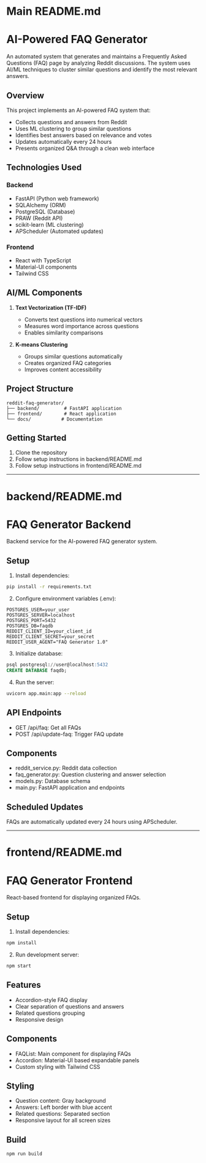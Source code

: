 # Main README.md
# AI-Powered FAQ Generator

An automated system that generates and maintains a Frequently Asked Questions (FAQ) page by analyzing Reddit discussions. The system uses AI/ML techniques to cluster similar questions and identify the most relevant answers.

## Overview
This project implements an AI-powered FAQ system that:
- Collects questions and answers from Reddit
- Uses ML clustering to group similar questions
- Identifies best answers based on relevance and votes
- Updates automatically every 24 hours
- Presents organized Q&A through a clean web interface

## Technologies Used
### Backend
- FastAPI (Python web framework)
- SQLAlchemy (ORM)
- PostgreSQL (Database)
- PRAW (Reddit API)
- scikit-learn (ML clustering)
- APScheduler (Automated updates)

### Frontend
- React with TypeScript
- Material-UI components
- Tailwind CSS

## AI/ML Components
1. **Text Vectorization (TF-IDF)**
   - Converts text questions into numerical vectors
   - Measures word importance across questions
   - Enables similarity comparisons

2. **K-means Clustering**
   - Groups similar questions automatically
   - Creates organized FAQ categories
   - Improves content accessibility

## Project Structure
```
reddit-faq-generator/
├── backend/         # FastAPI application
├── frontend/        # React application
└── docs/           # Documentation
```

## Getting Started
1. Clone the repository
2. Follow setup instructions in backend/README.md
3. Follow setup instructions in frontend/README.md

---

# backend/README.md
# FAQ Generator Backend

Backend service for the AI-powered FAQ generator system.

## Setup
1. Install dependencies:
```bash
pip install -r requirements.txt
```

2. Configure environment variables (.env):
```
POSTGRES_USER=your_user
POSTGRES_SERVER=localhost
POSTGRES_PORT=5432
POSTGRES_DB=faqdb
REDDIT_CLIENT_ID=your_client_id
REDDIT_CLIENT_SECRET=your_secret
REDDIT_USER_AGENT="FAQ Generator 1.0"
```

3. Initialize database:
```sql
psql postgresql://user@localhost:5432
CREATE DATABASE faqdb;
```

4. Run the server:
```bash
uvicorn app.main:app --reload
```

## API Endpoints
- GET /api/faq: Get all FAQs
- POST /api/update-faq: Trigger FAQ update

## Components
- reddit_service.py: Reddit data collection
- faq_generator.py: Question clustering and answer selection
- models.py: Database schema
- main.py: FastAPI application and endpoints

## Scheduled Updates
FAQs are automatically updated every 24 hours using APScheduler.

---

# frontend/README.md
# FAQ Generator Frontend

React-based frontend for displaying organized FAQs.

## Setup
1. Install dependencies:
```bash
npm install
```

2. Run development server:
```bash
npm start
```

## Features
- Accordion-style FAQ display
- Clear separation of questions and answers
- Related questions grouping
- Responsive design

## Components
- FAQList: Main component for displaying FAQs
- Accordion: Material-UI based expandable panels
- Custom styling with Tailwind CSS

## Styling
- Question content: Gray background
- Answers: Left border with blue accent
- Related questions: Separated section
- Responsive layout for all screen sizes

## Build
```bash
npm run build
```
